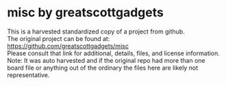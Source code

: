 
# misc by greatscottgadgets  
This is a harvested standardized copy of a project from github.  
The original project can be found at:  
https://github.com/greatscottgadgets/misc  
Please consult that link for additional, details, files, and license information.  
Note: It was auto harvested and if the original repo had more than one board file or anything out of the ordinary the files here are likely not representative.  
    